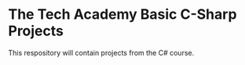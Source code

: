 # The Tech Academy Basic C-Sharp Projects
 This respository will contain projects from the C# course.
